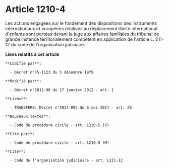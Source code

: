 # Article 1210-4

Les actions engagées sur le fondement des dispositions des instruments internationaux et européens relatives au déplacement
illicite international d'enfants sont portées devant le juge aux affaires familiales du tribunal de grande instance
territorialement compétent en application de l'article L. 211-12 du code de l'organisation judiciaire.

**Liens relatifs à cet article**

	**Codifié par**:

	  - Décret n°75-1123 du 5 décembre 1975

	**Modifié par**:

	  - Décret n°2012-98 du 27 janvier 2012 - art. 1

	**Liens**:

	  - TRANSFERE: Décret n°2017-892 du 6 mai 2017 - art. 28

	**Nouveaux textes**:

	  - Code de procédure civile - art. 1210-5 (V)

	**Cité par**:

	  - Code de procédure civile - art. 1210-9 (M)

	**Cite**:

	  - Code de l'organisation judiciaire - art. L211-12
